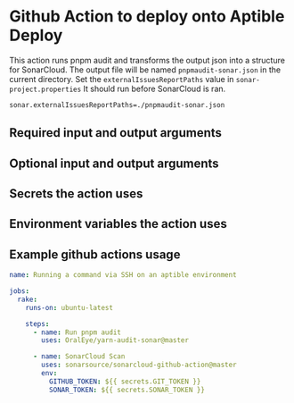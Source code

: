 # Github Action to deploy onto Aptible Deploy

This action runs pnpm audit and transforms the output json into a structure for SonarCloud.
The output file will be named `pnpmaudit-sonar.json` in the current directory.
Set the `externalIssuesReportPaths` value in `sonar-project.properties`
It should run before SonarCloud is ran.

```bash
sonar.externalIssuesReportPaths=./pnpmaudit-sonar.json
```

## Required input and output arguments

## Optional input and output arguments

## Secrets the action uses

## Environment variables the action uses

## Example github actions usage

```yaml
name: Running a command via SSH on an aptible environment

jobs:
  rake:
    runs-on: ubuntu-latest

    steps:
      - name: Run pnpm audit
        uses: OralEye/yarn-audit-sonar@master

      - name: SonarCloud Scan
        uses: sonarsource/sonarcloud-github-action@master
        env:
          GITHUB_TOKEN: ${{ secrets.GIT_TOKEN }}
          SONAR_TOKEN: ${{ secrets.SONAR_TOKEN }}
```
